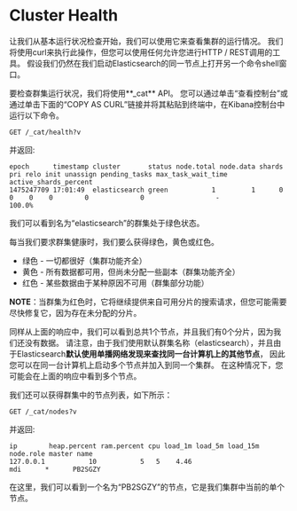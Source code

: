 # Cluster Health

让我们从基本运行状况检查开始，我们可以使用它来查看集群的运行情况。 
我们将使用curl来执行此操作，但您可以使用任何允许您进行HTTP / REST调用的工具。 
假设我们仍然在我们启动Elasticsearch的同一节点上打开另一个命令shell窗口。

要检查群集运行状况，我们将使用**_cat** API。 
您可以通过单击“查看控制台”或通过单击下面的“COPY AS CURL”链接并将其粘贴到终端中，在Kibana控制台中运行以下命令。
```
GET /_cat/health?v
```
并返回:
```
epoch      timestamp cluster       status node.total node.data shards pri relo init unassign pending_tasks max_task_wait_time active_shards_percent
1475247709 17:01:49  elasticsearch green           1         1      0   0    0    0        0             0                  -                100.0%
```

我们可以看到名为“elasticsearch”的群集处于绿色状态。

每当我们要求群集健康时，我们要么获得绿色，黄色或红色。

- 绿色 - 一切都很好（集群功能齐全）
- 黄色 - 所有数据都可用，但尚未分配一些副本（群集功能齐全）
- 红色 - 某些数据由于某种原因不可用（群集部分功能）

**NOTE**：当群集为红色时，它将继续提供来自可用分片的搜索请求，但您可能需要尽快修复它，因为存在未分配的分片。

同样从上面的响应中，我们可以看到总共1个节点，并且我们有0个分片，因为我们还没有数据。 
请注意，由于我们使用默认群集名称（elasticsearch），并且由于Elasticsearch**默认使用单播网络发现来查找同一台计算机上的其他节点**，
因此您可以在同一台计算机上启动多个节点并加入到同一个集群。 在这种情况下，您可能会在上面的响应中看到多个节点。

我们还可以获得群集中的节点列表，如下所示：
```
GET /_cat/nodes?v
```
并返回:
```
ip        heap.percent ram.percent cpu load_1m load_5m load_15m node.role master name
127.0.0.1           10           5   5    4.46                        mdi      *      PB2SGZY
```
在这里，我们可以看到一个名为“PB2SGZY”的节点，它是我们集群中当前的单个节点。